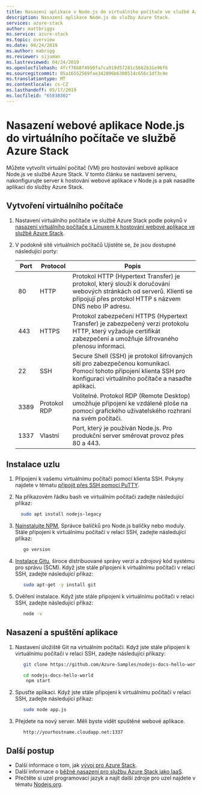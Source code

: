 ```yaml
---
title: Nasazení aplikace v Node.js do virtuálního počítače ve službě Azure Stack | Dokumentace Microsoftu
description: Nasazení aplikace Node.js do služby Azure Stack.
services: azure-stack
author: mattbriggs
ms.service: azure-stack
ms.topic: overview
ms.date: 04/24/2019
ms.author: mabrigg
ms.reviewer: sijuman
ms.lastreviewed: 04/24/2019
ms.openlocfilehash: 4fcf76b8f4950fa7ca919d57281c5662b31e96f6
ms.sourcegitcommit: 05a16552569fae342896b6300514c656c1df3c4e
ms.translationtype: MT
ms.contentlocale: cs-CZ
ms.lasthandoff: 05/17/2019
ms.locfileid: "65838302"
---
```

# <a name="deploy-a-nodejs-web-app-to-a-vm-in-azure-stack"></a>Nasazení webové aplikace Node.js do virtuálního počítače ve službě Azure Stack

Můžete vytvořit virtuální počítač (VM) pro hostování webové aplikace Node.js ve službě Azure Stack. V tomto článku se nastavení serveru, nakonfigurujte server k hostování webové aplikace v Node.js a pak nasadíte aplikaci do služby Azure Stack.

## <a name="create-a-vm"></a>Vytvoření virtuálního počítače

1. Nastavení virtuálního počítače ve službě Azure Stack podle pokynů v [nasazení virtuálního počítače s Linuxem k hostování webové aplikace ve službě Azure Stack](azure-stack-dev-start-howto-deploy-linux.md).

2. V podokně sítě virtuálních počítačů Ujistěte se, že jsou dostupné následující porty:

    | Port | Protocol | Popis |
    | --- | --- | --- |
    | 80 | HTTP | Protokol HTTP (Hypertext Transfer) je protokol, který slouží k doručování webových stránkách od serverů. Klienti se připojují přes protokol HTTP s názvem DNS nebo IP adresu. |
    | 443 | HTTPS | Protokol zabezpečení HTTPS (Hypertext Transfer) je zabezpečený verzi protokolu HTTP, který vyžaduje certifikát zabezpečení a umožňuje šifrovaného přenosu informací. |
    | 22 | SSH | Secure Shell (SSH) je protokol šifrovaných sítí pro zabezpečenou komunikaci. Pomocí tohoto připojení klienta SSH pro konfiguraci virtuálního počítače a nasaďte aplikaci. |
    | 3389 | Protokol RDP | Volitelné. Protokol RDP (Remote Desktop) umožňuje připojení ke vzdálené ploše na pomocí grafického uživatelského rozhraní na svém počítači.   |
    | 1337 | Vlastní | Port, který je používán Node.js. Pro produkční server směrovat provoz přes 80 a 443. |

## <a name="install-node"></a>Instalace uzlu

1. Připojení k vašemu virtuálnímu počítači pomocí klienta SSH. Pokyny najdete v tématu [připojit přes SSH pomocí PuTTY](azure-stack-dev-start-howto-ssh-public-key.md#connect-with-ssh-by-using-putty).

1. Na příkazovém řádku bash ve virtuálním počítači zadejte následující příkaz:

    ```bash  
      sudo apt install nodejs-legacy
    ```

2. [Nainstalujte NPM](https://www.npmjs.com/), Správce balíčků pro Node.js balíčky nebo moduly. Stále připojeni k virtuálnímu počítači v relaci SSH, zadejte následující příkaz:

    ```bash  
       go version
    ```

3. [Instalace Gitu](https://git-scm.com), široce distribuované správy verzí a zdrojový kód systému pro správu (SCM). Když jste stále připojeni k virtuálnímu počítači v relaci SSH, zadejte následující příkaz:

    ```bash  
       sudo apt-get -y install git
    ```

3. Ověření instalace. Když jste stále připojeni k virtuálnímu počítači v relaci SSH, zadejte následující příkaz:

    ```bash  
       node -v
    ```

## <a name="deploy-and-run-the-app"></a>Nasazení a spuštění aplikace

1. Nastavení úložiště Git na virtuálním počítači. Když jste stále připojeni k virtuálnímu počítači v relaci SSH, zadejte následující příkazy:

    ```bash  
       git clone https://github.com/Azure-Samples/nodejs-docs-hello-world.git
    
       cd nodejs-docs-hello-world
        npm start
    ```

2. Spusťte aplikaci. Když jste stále připojeni k virtuálnímu počítači v relaci SSH, zadejte následující příkaz:

    ```bash  
       sudo node app.js
    ```

3. Přejdete na nový server. Měli byste vidět spuštěné webové aplikace.

    ```HTTP  
       http://yourhostname.cloudapp.net:1337
    ```

## <a name="next-steps"></a>Další postup

- Další informace o tom, jak [vývoj pro Azure Stack](azure-stack-dev-start.md).
- Další informace o [běžné nasazení pro službu Azure Stack jako IaaS](azure-stack-dev-start-deploy-app.md).
- Přečtěte si uzel programovací jazyk a najít další zdroje pro uzel najdete v tématu [Nodejs.org](https://nodejs.org).
